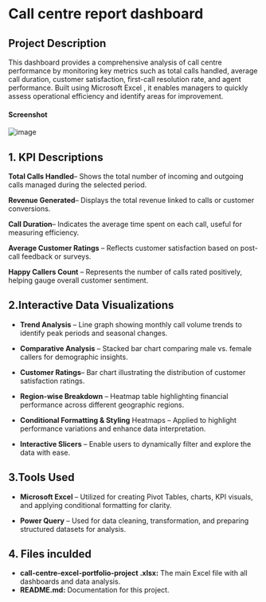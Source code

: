 #  Call centre report dashboard

## Project Description
This dashboard provides a comprehensive analysis of call centre performance by monitoring key metrics such as total calls handled, average call duration, customer satisfaction, first-call resolution rate, and agent performance. Built using Microsoft Excel , it enables managers to quickly assess operational efficiency and identify areas for improvement.

#### Screenshot
![image](https://github.com/user-attachments/assets/1a882a92-b394-4e3f-9123-33ae0d4d119c)

## 1. KPI Descriptions ##
**Total Calls Handled**– Shows the total number of incoming and outgoing calls managed during the selected period.

**Revenue Generated**– Displays the total revenue linked to calls or customer conversions.

**Call Duration**– Indicates the average time spent on each call, useful for measuring efficiency.

**Average Customer Ratings** – Reflects customer satisfaction based on post-call feedback or surveys.

**Happy Callers Count** – Represents the number of calls rated positively, helping gauge overall customer sentiment.

## 2.Interactive Data Visualizations
- **Trend Analysis** – Line graph showing monthly call volume trends to identify peak periods and seasonal changes.

- **Comparative Analysis** – Stacked bar chart comparing male vs. female callers for demographic insights.

- **Customer Ratings**– Bar chart illustrating the distribution of customer satisfaction ratings.

- **Region-wise Breakdown** – Heatmap table highlighting financial performance across different geographic regions.
- **Conditional Formatting & Styling**
Heatmaps – Applied to highlight performance variations and enhance data interpretation.
- **Interactive Slicers** – Enable users to dynamically filter and explore the data with ease.
## 3.Tools Used
- **Microsoft Excel** – Utilized for creating Pivot Tables, charts, KPI visuals, and applying conditional formatting for clarity.

- **Power Query** – Used for data cleaning, transformation, and preparing structured datasets for analysis.

 ## 4. Files inculded
- **call-centre-excel-portfolio-project .xlsx:** The main Excel file with all dashboards and data analysis.
- **README.md:** Documentation for this project.

